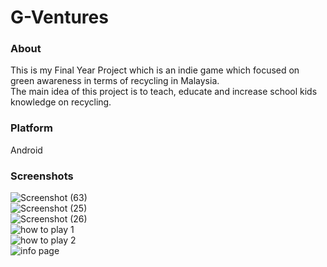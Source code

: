 # G-Ventures  
### About  
This is my Final Year Project which is an indie game which focused on green awareness in terms of recycling in Malaysia.  
The main idea of this project is to teach, educate and increase school kids knowledge on recycling.  
### Platform  
Android    
### Screenshots
![Screenshot (63)](https://user-images.githubusercontent.com/55059378/100795049-64095900-3459-11eb-97c4-1a08d0553b3c.png)   
![Screenshot (25)](https://user-images.githubusercontent.com/55059378/94866807-9eaf3f00-0472-11eb-9c3e-122628d9a01e.png)  
![Screenshot (26)](https://user-images.githubusercontent.com/55059378/94866835-ab339780-0472-11eb-9b6e-13f5b41a6293.png)  
![how to play 1](https://user-images.githubusercontent.com/55059378/100795442-0cb7b880-345a-11eb-816d-9610ade0e926.png)  
![how to play 2](https://user-images.githubusercontent.com/55059378/100795448-104b3f80-345a-11eb-9ead-248f9c972e8d.png)  
![info page](https://user-images.githubusercontent.com/55059378/100795463-13dec680-345a-11eb-9cf4-9924d3b24b3a.png)  
